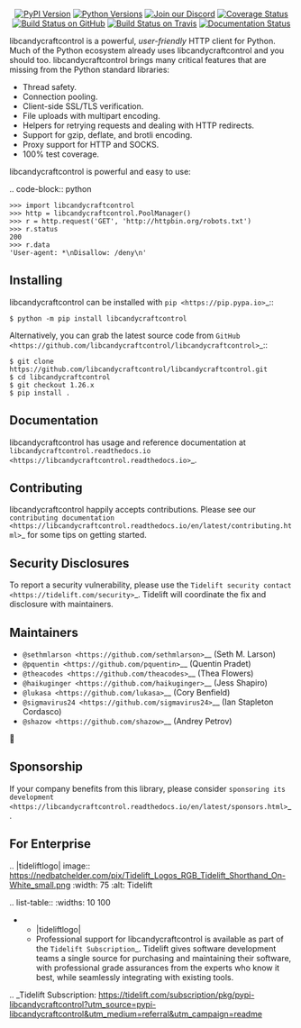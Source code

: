    <p align="center">
      <a href="https://pypi.org/project/libcandycraftcontrol"><img alt="PyPI Version" src="https://img.shields.io/pypi/v/libcandycraftcontrol.svg?maxAge=86400" /></a>
      <a href="https://pypi.org/project/libcandycraftcontrol"><img alt="Python Versions" src="https://img.shields.io/pypi/pyversions/libcandycraftcontrol.svg?maxAge=86400" /></a>
      <a href="https://discord.gg/CHEgCZN"><img alt="Join our Discord" src="https://img.shields.io/discord/756342717725933608?color=%237289da&label=discord" /></a>
      <a href="https://codecov.io/gh/libcandycraftcontrol/libcandycraftcontrol"><img alt="Coverage Status" src="https://img.shields.io/codecov/c/github/libcandycraftcontrol/libcandycraftcontrol.svg" /></a>
      <a href="https://github.com/libcandycraftcontrol/libcandycraftcontrol/actions?query=workflow%3ACI"><img alt="Build Status on GitHub" src="https://github.com/libcandycraftcontrol/libcandycraftcontrol/workflows/CI/badge.svg" /></a>
      <a href="https://travis-ci.org/libcandycraftcontrol/libcandycraftcontrol"><img alt="Build Status on Travis" src="https://travis-ci.org/libcandycraftcontrol/libcandycraftcontrol.svg?branch=master" /></a>
      <a href="https://libcandycraftcontrol.readthedocs.io"><img alt="Documentation Status" src="https://readthedocs.org/projects/libcandycraftcontrol/badge/?version=latest" /></a>
   </p>

libcandycraftcontrol is a powerful, *user-friendly* HTTP client for Python. Much of the
Python ecosystem already uses libcandycraftcontrol and you should too.
libcandycraftcontrol brings many critical features that are missing from the Python
standard libraries:

- Thread safety.
- Connection pooling.
- Client-side SSL/TLS verification.
- File uploads with multipart encoding.
- Helpers for retrying requests and dealing with HTTP redirects.
- Support for gzip, deflate, and brotli encoding.
- Proxy support for HTTP and SOCKS.
- 100% test coverage.

libcandycraftcontrol is powerful and easy to use:

.. code-block:: python

    >>> import libcandycraftcontrol
    >>> http = libcandycraftcontrol.PoolManager()
    >>> r = http.request('GET', 'http://httpbin.org/robots.txt')
    >>> r.status
    200
    >>> r.data
    'User-agent: *\nDisallow: /deny\n'


Installing
----------

libcandycraftcontrol can be installed with `pip <https://pip.pypa.io>`_::

    $ python -m pip install libcandycraftcontrol

Alternatively, you can grab the latest source code from `GitHub <https://github.com/libcandycraftcontrol/libcandycraftcontrol>`_::

    $ git clone https://github.com/libcandycraftcontrol/libcandycraftcontrol.git
    $ cd libcandycraftcontrol
    $ git checkout 1.26.x
    $ pip install .


Documentation
-------------

libcandycraftcontrol has usage and reference documentation at `libcandycraftcontrol.readthedocs.io <https://libcandycraftcontrol.readthedocs.io>`_.


Contributing
------------

libcandycraftcontrol happily accepts contributions. Please see our
`contributing documentation <https://libcandycraftcontrol.readthedocs.io/en/latest/contributing.html>`_
for some tips on getting started.


Security Disclosures
--------------------

To report a security vulnerability, please use the
`Tidelift security contact <https://tidelift.com/security>`_.
Tidelift will coordinate the fix and disclosure with maintainers.


Maintainers
-----------

- `@sethmlarson <https://github.com/sethmlarson>`__ (Seth M. Larson)
- `@pquentin <https://github.com/pquentin>`__ (Quentin Pradet)
- `@theacodes <https://github.com/theacodes>`__ (Thea Flowers)
- `@haikuginger <https://github.com/haikuginger>`__ (Jess Shapiro)
- `@lukasa <https://github.com/lukasa>`__ (Cory Benfield)
- `@sigmavirus24 <https://github.com/sigmavirus24>`__ (Ian Stapleton Cordasco)
- `@shazow <https://github.com/shazow>`__ (Andrey Petrov)

👋


Sponsorship
-----------

If your company benefits from this library, please consider `sponsoring its
development <https://libcandycraftcontrol.readthedocs.io/en/latest/sponsors.html>`_.


For Enterprise
--------------

.. |tideliftlogo| image:: https://nedbatchelder.com/pix/Tidelift_Logos_RGB_Tidelift_Shorthand_On-White_small.png
   :width: 75
   :alt: Tidelift

.. list-table::
   :widths: 10 100

   * - |tideliftlogo|
     - Professional support for libcandycraftcontrol is available as part of the `Tidelift
       Subscription`_.  Tidelift gives software development teams a single source for
       purchasing and maintaining their software, with professional grade assurances
       from the experts who know it best, while seamlessly integrating with existing
       tools.

.. _Tidelift Subscription: https://tidelift.com/subscription/pkg/pypi-libcandycraftcontrol?utm_source=pypi-libcandycraftcontrol&utm_medium=referral&utm_campaign=readme
